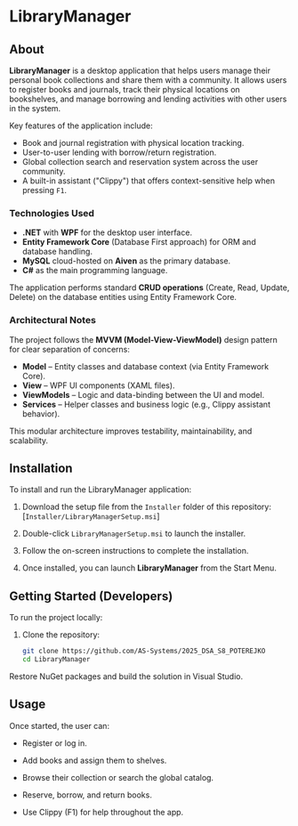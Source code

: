 # LibraryManager

## About

**LibraryManager** is a desktop application that helps users manage their personal book collections and share them with a community. It allows users to register books and journals, track their physical locations on bookshelves, and manage borrowing and lending activities with other users in the system.

Key features of the application include:
- Book and journal registration with physical location tracking.
- User-to-user lending with borrow/return registration.
- Global collection search and reservation system across the user community.
- A built-in assistant ("Clippy") that offers context-sensitive help when pressing `F1`.

### Technologies Used
- **.NET** with **WPF** for the desktop user interface.
- **Entity Framework Core** (Database First approach) for ORM and database handling.
- **MySQL** cloud-hosted on **Aiven** as the primary database.
- **C#** as the main programming language.

The application performs standard **CRUD operations** (Create, Read, Update, Delete) on the database entities using Entity Framework Core.

### Architectural Notes
The project follows the **MVVM (Model-View-ViewModel)** design pattern for clear separation of concerns:
- **Model** – Entity classes and database context (via Entity Framework Core).
- **View** – WPF UI components (XAML files).
- **ViewModels** – Logic and data-binding between the UI and model.
- **Services** – Helper classes and business logic (e.g., Clippy assistant behavior).

This modular architecture improves testability, maintainability, and scalability.

## Installation

To install and run the LibraryManager application:

1. Download the setup file from the `Installer` folder of this repository:  
   [`Installer/LibraryManagerSetup.msi`]

2. Double-click `LibraryManagerSetup.msi` to launch the installer.

3. Follow the on-screen instructions to complete the installation.

4. Once installed, you can launch **LibraryManager** from the Start Menu. 

## Getting Started (Developers)

To run the project locally:

1. Clone the repository:
   ```bash
   git clone https://github.com/AS-Systems/2025_DSA_S8_POTEREJKO
   cd LibraryManager
Restore NuGet packages and build the solution in Visual Studio.

## Usage
Once started, the user can:

- Register or log in.

- Add books and assign them to shelves.

- Browse their collection or search the global catalog.

- Reserve, borrow, and return books.

- Use Clippy (F1) for help throughout the app.